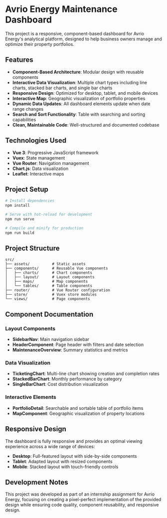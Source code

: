 # Avrio Energy Maintenance Dashboard

This project is a responsive, component-based dashboard for Avrio Energy's analytical platform, designed to help business owners manage and optimize their property portfolios.

## Features

- **Component-Based Architecture**: Modular design with reusable components
- **Interactive Data Visualization**: Multiple chart types including line charts, stacked bar charts, and single bar charts
- **Responsive Design**: Optimized for desktop, tablet, and mobile devices
- **Interactive Map**: Geographic visualization of portfolio properties
- **Dynamic Data Updates**: All dashboard elements update when date range changes
- **Search and Sort Functionality**: Table with searching and sorting capabilities
- **Clean, Maintainable Code**: Well-structured and documented codebase

## Technologies Used

- **Vue 3**: Progressive JavaScript framework
- **Vuex**: State management
- **Vue Router**: Navigation management
- **Chart.js**: Data visualization
- **Leaflet**: Interactive maps

## Project Setup

```bash
# Install dependencies
npm install

# Serve with hot-reload for development
npm run serve

# Compile and minify for production
npm run build
```

## Project Structure

```
src/
├── assets/          # Static assets
├── components/      # Reusable Vue components
│   ├── charts/      # Chart components
│   ├── layout/      # Layout components
│   ├── maps/        # Map components
│   └── tables/      # Table components
├── router/          # Vue Router configuration
├── store/           # Vuex store modules
└── views/           # Page components
```

## Component Documentation

### Layout Components
- **SidebarNav**: Main navigation sidebar
- **HeaderComponent**: Page header with filters and date selection
- **MaintenanceOverview**: Summary statistics and metrics

### Data Visualization
- **TicketingChart**: Multi-line chart showing creation and completion rates
- **StackedBarChart**: Monthly performance by category
- **SingleBarChart**: Cost distribution visualization

### Interactive Elements
- **PortfolioDetail**: Searchable and sortable table of portfolio items
- **MapComponent**: Geographic visualization of property locations

## Responsive Design

The dashboard is fully responsive and provides an optimal viewing experience across a wide range of devices:
- **Desktop**: Full-featured layout with side-by-side components
- **Tablet**: Adapted layout with resized components
- **Mobile**: Stacked layout with touch-friendly controls

## Development Notes

This project was developed as part of an internship assignment for Avrio Energy, focusing on creating a pixel-perfect implementation of the provided design while ensuring code quality, component reusability, and responsive design.

